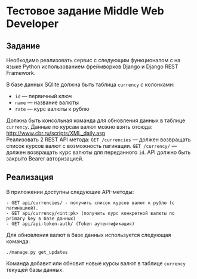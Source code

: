 # Тестовое задание Middle Web Developer

## Задание  

Необходимо реализовать сервис с следующим функционалом с на языке Python использованием фреймворков Django и Django REST Framework.  
  
В базе данных SQlite должна быть таблица `currency` c колонками:  
- `id` — первичный ключ  
- `name` — название валюты  
- `rate` — курс валюты к рублю  
  
Должна быть консольная команда для обновления данных в таблице `currency`. Данные по курсам валют можно взять отсюда: http://www.cbr.ru/scripts/XML_daily.asp  
Реализовать 2 REST API метода:
`GET /currencies` — должен возвращать список курсов валют с возможность пагинации.
`GET /currency/` — должен возвращать курс валюты для переданного `id`.
API должно быть закрыто Bearer авторизацией.


## Реализация

В приложении доступны следующие API-методы:

    - GET api/currencies/ - получить список курсов валют к рублю (с пагинацией).
    - GET api/currency/<int:pk> (получить курс конкретной валюты по primary key в базе данных)
    - GET api/api-token-auth/ (Token аутентификация)

Для обновления валют в базе данных используется следующая команда:
```
./manage.py get_updates
```

Команда добавит или обновит новые курсы валют в таблице `currency` текущей базы данных.